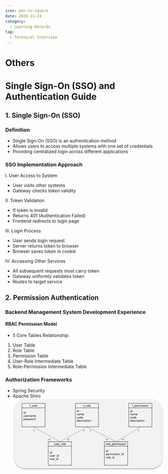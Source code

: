 ```yaml
---
icon: pen-to-square
date: 2024-11-24
category:
  - Learning Records
tag:
  - Technical Interview
---
```


# Others

# Single Sign-On (SSO) and Authentication Guide

## 1. Single Sign-On (SSO)

### Definition
- Single Sign-On (SSO) is an authentication method 
- Allows users to access multiple systems with one set of credentials
- Providing centralized login across different applications

### SSO Implementation Approach

I. User Access to System
- User visits other systems
- Gateway checks token validity

II. Token Validation
- If token is invalid
- Returns 401 (Authentication Failed)
- Frontend redirects to login page

III. Login Process
- User sends login request
- Server returns token to browser
- Browser saves token in cookie

IV. Accessing Other Services
- All subsequent requests must carry token
- Gateway uniformly validates token
- Routes to target service

## 2. Permission Authentication

### Backend Management System Development Experience

#### RBAC Permission Model
- 5 Core Tables Relationship:
 1. User Table
 2. Role Table
 3. Permission Table
 4. User-Role Intermediate Table
 5. Role-Permission Intermediate Table

### Authorization Frameworks
- Spring Security
- Apache Shiro
![RBAC.png](../../.vuepress/public/assets/images/RBAC.png)